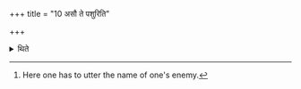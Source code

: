 +++
title = "10 असौ ते पशुरिति"

+++

<details><summary>थिते</summary>

10. Or with asau[^1] te paśuḥ... while concentrating over the enemy in his mind.  


[^1]: Here one has to utter the name of one's enemy.
</details>
